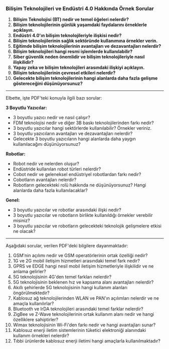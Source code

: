 ### Bilişim Teknolojileri ve Endüstri 4.0 Hakkında Örnek Sorular

1.  **Bilişim Teknolojisi (BT) nedir ve temel öğeleri nelerdir?**
2.  **Bilişim teknolojilerinin günlük yaşamdaki faydalarını örneklerle açıklayın.**
3.  **Endüstri 4.0'ın bilişim teknolojileriyle ilişkisi nedir?**
4.  **Bilişim teknolojilerinin sağlık sektöründe kullanımına örnekler verin.**
5.  **Eğitimde bilişim teknolojilerinin avantajları ve dezavantajları nelerdir?**
6.  **Bilişim teknolojileri hangi resmi işlemlerde kullanılabilir?**
7.  **Siber güvenlik neden önemlidir ve bilişim teknolojileriyle nasıl ilişkilidir?**
8.  **Yapay zeka ve bilişim teknolojileri arasındaki ilişkiyi açıklayın.**
9.  **Bilişim teknolojilerinin çevresel etkileri nelerdir?**
10. **Gelecekte bilişim teknolojilerinin hangi alanlarda daha fazla gelişme göstereceğini düşünüyorsunuz?**

<hr>

Elbette, işte PDF'teki konuyla ilgili bazı sorular:

**3 Boyutlu Yazıcılar:**

* 3 boyutlu yazıcı nedir ve nasıl çalışır?
* FDM teknolojisi nedir ve diğer 3B baskı teknolojilerinden farkı nedir?
* 3 boyutlu yazıcılar hangi sektörlerde kullanılabilir? Örnekler veriniz.
* 3 boyutlu yazıcıların avantajları ve dezavantajları nelerdir?
* Gelecekte 3 boyutlu yazıcıların hangi alanlarda daha yaygın kullanılacağını düşünüyorsunuz?

**Robotlar:**

* Robot nedir ve nelerden oluşur?
* Endüstride kullanılan robot türleri nelerdir?
* Cobot nedir ve geleneksel endüstriyel robotlardan farkı nedir?
* Cobotların avantajları nelerdir?
* Robotların gelecekteki rolü hakkında ne düşünüyorsunuz? Hangi alanlarda daha fazla kullanılacaklar?

**Genel:**

* 3 boyutlu yazıcılar ve robotlar arasındaki ilişki nedir?
* 3 boyutlu yazıcılar ve robotların birlikte kullanıldığı örnekler verebilir misiniz?
* 3 boyutlu yazıcılar ve robotların gelecekteki teknolojik gelişmelere etkisi ne olacak?

<hr>

Aşağıdaki sorular, verilen PDF'deki bilgilere dayanmaktadır:

1.  GSM'nin açılımı nedir ve GSM operatörlerinin ortak özelliği nedir?
2.  1G ve 2G mobil iletişim hizmetleri arasındaki temel fark nedir?
3.  GPRS ve EDGE hangi nesil mobil iletişim hizmetleriyle ilişkilidir ve ne anlama gelirler?
4.  5G teknolojisinin 4G'den temel farkları nelerdir?
5.  5G teknolojisinin beklenen hız ve kapsama alanı avantajları nelerdir?
6.  Akıllı şehirlerde 5G teknolojisinin hangi kullanım alanları öngörülmektedir?
7.  Kablosuz ağ teknolojilerinden WLAN ve PAN'ın açılımları nelerdir ve ne amaçla kullanılırlar?
8.  Bluetooth ve IrDA teknolojileri arasındaki temel farklar nelerdir?
9.  ZigBee ve Z-Wave teknolojilerinin ortak kullanım alanı nedir ve hangi özelliklere sahiptirler?
10. Wimax teknolojisinin Wi-Fi'den farkı nedir ve hangi avantajları sunar?
11. Kablosuz enerji iletim sistemlerinin tüketici elektroniği alanındaki kullanım örnekleri nelerdir?
12. Tıbbi ürünlerde kablosuz enerji iletimi hangi amaçlarla kullanılmaktadır?